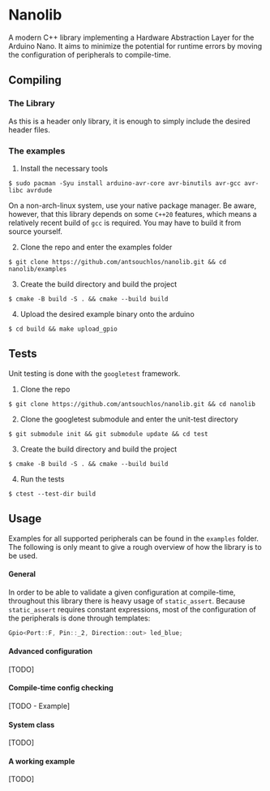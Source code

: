 # Nanolib

A modern C++ library implementing a Hardware Abstraction Layer for the Arduino Nano. It aims to minimize the potential for runtime errors
by moving the configuration of peripherals to compile-time.

## Compiling

### The Library

As this is a header only library, it is enough to simply include the desired header files.

### The examples

1. Install the necessary tools
 
```shell
$ sudo pacman -Syu install arduino-avr-core avr-binutils avr-gcc avr-libc avrdude 
```
On a non-arch-linux system, use your native package manager. Be aware, however, that
this library depends on some `C++20` features, which means a relatively recent
build of `gcc` is required. You may have to build it from source yourself.

2. Clone the repo and enter the examples folder
```shell
$ git clone https://github.com/antsouchlos/nanolib.git && cd nanolib/examples
```

3. Create the build directory and build the project
```shell
$ cmake -B build -S . && cmake --build build
```

4. Upload the desired example binary onto the arduino
```shell
$ cd build && make upload_gpio
```

## Tests

Unit testing is done with the `googletest` framework.

1. Clone the repo
```shell
$ git clone https://github.com/antsouchlos/nanolib.git && cd nanolib
```

2. Clone the googletest submodule and enter the unit-test directory
```shell
$ git submodule init && git submodule update && cd test
```

3. Create the build directory and build the project
```shell
$ cmake -B build -S . && cmake --build build
```

4. Run the tests
```shell
$ ctest --test-dir build
```

## Usage

Examples for all supported peripherals can be found in the `examples` folder. The following is only meant to give a rough overview
of how the library is to be used.

#### General

In order to be able to validate a given configuration at compile-time, throughout this library there is heavy usage of
`static_assert`. Because `static_assert` requires constant expressions, most of the configuration of the peripherals is
done through templates:

```c++
Gpio<Port::F, Pin::_2, Direction::out> led_blue;
```

#### Advanced configuration
[TODO]

#### Compile-time config checking
[TODO - Example]

#### System class
[TODO]

#### A working example
[TODO]

